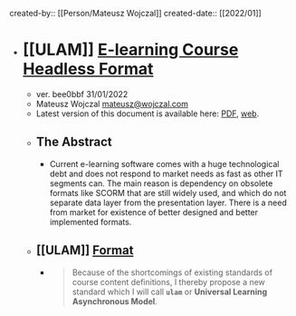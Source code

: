 created-by:: [[Person/Mateusz Wojczal]]
created-date:: [[2022/01]]

- # [[ULAM]] [E-learning Course Headless Format](https://escolalms.github.io/headless-format/)
	- ver. bee0bbf 31/01/2022
	- Mateusz Wojczal [mateusz@wojczal.com](mailto:mateusz@wojczal.com)
	- Latest version of this document is available here: [PDF](https://escolalms.github.io/headless-format/paper.pdf), [web](https://escolalms.github.io/headless-format).
	- ## The Abstract
		- Current e-learning software comes with a huge technological debt and does not respond to market needs as fast as other IT segments can. The main reason is dependency on obsolete formats like SCORM that are still widely used, and which do not separate data layer from the presentation layer. There is a need from market for existence of better designed and better implemented formats.
	- ## [[ULAM]] [Format](https://escolalms.github.io/headless-format/#ulam-format.)
		- > Because of the shortcomings of existing standards of course content definitions, I thereby propose a new standard which I will call **`ulam`** or **Universal Learning Asynchronous Model**.